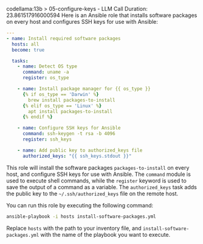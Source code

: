 codellama:13b > 05-configure-keys - LLM Call Duration: 23.861517916000594
Here is an Ansible role that installs software packages on every host and configures SSH keys for use with Ansible:
```yaml
---
- name: Install required software packages
  hosts: all
  become: true

  tasks:
    - name: Detect OS type
      command: uname -a
      register: os_type

    - name: Install package manager for {{ os_type }}
      {% if os_type == 'Darwin' %}
        brew install packages-to-install
      {% elif os_type == 'Linux' %}
        apt install packages-to-install
      {% endif %}

    - name: Configure SSH keys for Ansible
      command: ssh-keygen -t rsa -b 4096
      register: ssh_keys

    - name: Add public key to authorized_keys file
      authorized_keys: "{{ ssh_keys.stdout }}"
```
This role will install the software packages `packages-to-install` on every host, and configure SSH keys for use with Ansible. The `command` module is used to execute shell commands, while the `register` keyword is used to save the output of a command as a variable. The `authorized_keys` task adds the public key to the `~/.ssh/authorized_keys` file on the remote host.

You can run this role by executing the following command:
```bash
ansible-playbook -i hosts install-software-packages.yml
```
Replace `hosts` with the path to your inventory file, and `install-software-packages.yml` with the name of the playbook you want to execute.